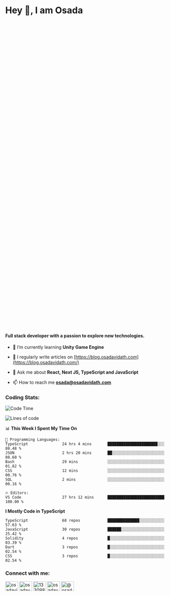 <h1>Hey 👋, I am Osada</h1>
<h4 style="margin-top: 1000px;">Full stack developer with a passion to explore new technologies.</h4>


- 🌱 I’m currently learning **Unity Game Engine**

- 📝 I regularly write articles on [https://blog.osadavidath.com](https://blog.osadavidath.com/)

- 💬 Ask me about **React, Next JS, TypeScript and JavaScript**

- 📫 How to reach me **osada@osadavidath.com**

### Coding Stats: 

<!--START_SECTION:waka-->
![Code Time](http://img.shields.io/badge/Code%20Time-2%2C223%20hrs%2043%20mins-blue)

![Lines of code](https://img.shields.io/badge/From%20Hello%20World%20I%27ve%20Written-1.4%20million%20lines%20of%20code-blue)

📊 **This Week I Spent My Time On** 

```text
💬 Programming Languages: 
TypeScript               24 hrs 4 mins       ██████████████████████░░░   88.48 % 
JSON                     2 hrs 20 mins       ██░░░░░░░░░░░░░░░░░░░░░░░   08.60 % 
Bash                     29 mins             ░░░░░░░░░░░░░░░░░░░░░░░░░   01.82 % 
CSS                      12 mins             ░░░░░░░░░░░░░░░░░░░░░░░░░   00.76 % 
SQL                      2 mins              ░░░░░░░░░░░░░░░░░░░░░░░░░   00.16 % 

🔥 Editors: 
VS Code                  27 hrs 12 mins      █████████████████████████   100.00 % 
```

**I Mostly Code in TypeScript** 

```text
TypeScript               68 repos            ██████████████░░░░░░░░░░░   57.63 % 
JavaScript               30 repos            ██████░░░░░░░░░░░░░░░░░░░   25.42 % 
Solidity                 4 repos             █░░░░░░░░░░░░░░░░░░░░░░░░   03.39 % 
Dart                     3 repos             █░░░░░░░░░░░░░░░░░░░░░░░░   02.54 % 
CSS                      3 repos             █░░░░░░░░░░░░░░░░░░░░░░░░   02.54 % 
```




<!--END_SECTION:waka-->

<h3 align="left">Connect with me:</h3>
<p align="left">
<a href="https://twitter.com/osadavc" target="blank"><img align="center" src="https://raw.githubusercontent.com/rahuldkjain/github-profile-readme-generator/master/src/images/icons/Social/twitter.svg" alt="osadavidath" height="30" width="40" /></a>
<a href="https://linkedin.com/in/osadavc" target="blank"><img align="center" src="https://raw.githubusercontent.com/rahuldkjain/github-profile-readme-generator/master/src/images/icons/Social/linked-in-alt.svg" alt="osadavc" height="30" width="40" /></a>
<a href="https://stackoverflow.com/users/13309879" target="blank"><img align="center" src="https://raw.githubusercontent.com/rahuldkjain/github-profile-readme-generator/master/src/images/icons/Social/stack-overflow.svg" alt="13309879" height="30" width="40" /></a>
<a href="https://instagram.com/osadavc" target="blank"><img align="center" src="https://raw.githubusercontent.com/rahuldkjain/github-profile-readme-generator/master/src/images/icons/Social/instagram.svg" alt="osadavc" height="30" width="40" /></a>
<a href="https://hashnode.com/@osadavc" target="blank"><img align="center" src="https://raw.githubusercontent.com/danielcranney/readme-generator/main/public/icons/socials/hashnode.svg" alt="@osadavc" height="30" width="40" /></a>
</p>
